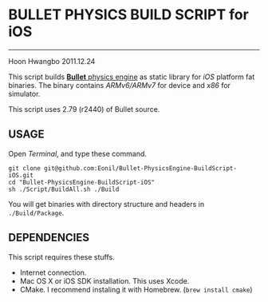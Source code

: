 # BULLET PHYSICS BUILD SCRIPT for iOS
-----
Hoon Hwangbo
2011.12.24




This script builds [**Bullet** physics engine](http://bulletphysics.org) as static library for *iOS* platform fat binaries.
The binary contains *ARMv6/ARMv7* for device and *x86* for simulator.

This script uses 2.79 (r2440) of Bullet source.










## USAGE

Open *Terminal*, and type these command.

	git clone git@github.com:Eonil/Bullet-PhysicsEngine-BuildScript-iOS.git
	cd "Bullet-PhysicsEngine-BuildScript-iOS"
	sh ./Script/BuildAll.sh ./Build

You will get binaries with directory structure and headers in `./Build/Package`.









## DEPENDENCIES

This script requires these stuffs.

- Internet connection.
- Mac OS X or iOS SDK installation. This uses Xcode.
- CMake. I recommend instaling it with Homebrew. (`brew install cmake`)

